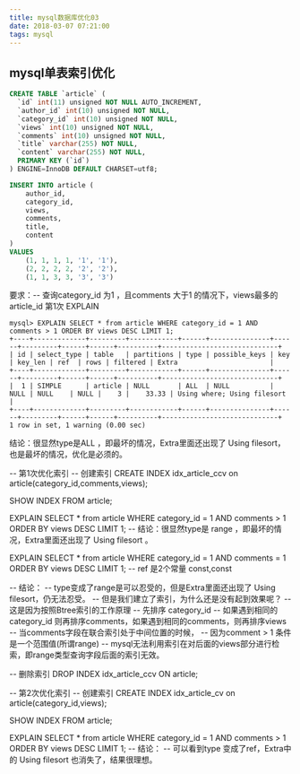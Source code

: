 ```yaml
---
title: mysql数据库优化03
date: 2018-03-07 07:21:00
tags: mysql
---
```


## mysql单表索引优化
<!-- more -->

```sql
CREATE TABLE `article` (
  `id` int(11) unsigned NOT NULL AUTO_INCREMENT,
  `author_id` int(10) unsigned NOT NULL,
  `category_id` int(10) unsigned NOT NULL,
  `views` int(10) unsigned NOT NULL,
  `comments` int(10) unsigned NOT NULL,
  `title` varchar(255) NOT NULL,
  `content` varchar(255) NOT NULL,
  PRIMARY KEY (`id`)
) ENGINE=InnoDB DEFAULT CHARSET=utf8;

INSERT INTO article (
    author_id,
    category_id,
    views,
    comments,
    title,
    content
)
VALUES
    (1, 1, 1, 1, '1', '1'),
    (2, 2, 2, 2, '2', '2'),
    (1, 1, 3, 3, '3', '3')
```
要求：-- 查询category_id 为1 ，且comments 大于1 的情况下，views最多的article_id
第1次 EXPLAIN
```
mysql> EXPLAIN SELECT * from article WHERE category_id = 1 AND comments > 1 ORDER BY views DESC LIMIT 1;
+----+-------------+---------+------------+------+---------------+------+---------+------+------+----------+-----------------------------+
| id | select_type | table   | partitions | type | possible_keys | key  | key_len | ref  | rows | filtered | Extra                       |
+----+-------------+---------+------------+------+---------------+------+---------+------+------+----------+-----------------------------+
|  1 | SIMPLE      | article | NULL       | ALL  | NULL          | NULL | NULL    | NULL |    3 |    33.33 | Using where; Using filesort |
+----+-------------+---------+------------+------+---------------+------+---------+------+------+----------+-----------------------------+
1 row in set, 1 warning (0.00 sec)
```

结论：很显然type是ALL ，即最坏的情况，Extra里面还出现了 Using filesort，也是最坏的情况，优化是必须的。

-- 第1次优化索引
-- 创建索引
CREATE INDEX idx_article_ccv on article(category_id,comments,views);

SHOW INDEX FROM article;

EXPLAIN SELECT * from article WHERE category_id = 1 AND comments > 1 ORDER BY views DESC LIMIT 1;
-- 结论：很显然type是 range ，即最坏的情况，Extra里面还出现了 Using filesort 。

EXPLAIN SELECT * from article WHERE category_id = 1 AND comments = 1 ORDER BY views DESC LIMIT 1;
-- ref 是2个常量 const,const

-- 结论：
-- type变成了range是可以忍受的，但是Extra里面还出现了 Using filesort，仍无法忍受。
-- 但是我们建立了索引，为什么还是没有起到效果呢？
-- 这是因为按照Btree索引的工作原理
-- 先排序 category_id
-- 如果遇到相同的category_id 则再排序comments，如果遇到相同的comments，则再排序views
-- 当comments字段在联合索引处于中间位置的时候，
-- 因为comment > 1 条件是一个范围值(所谓range)
-- mysql无法利用索引在对后面的views部分进行检索，即range类型查询字段后面的索引无效。 

-- 删除索引
DROP INDEX idx_article_ccv ON article;

-- 第2次优化索引
-- 创建索引
CREATE INDEX idx_article_cv on article(category_id,views);

SHOW INDEX FROM article;

EXPLAIN SELECT * from article WHERE category_id = 1 AND comments > 1 ORDER BY views DESC LIMIT 1;
-- 结论：
-- 可以看到type 变成了ref，Extra中的 Using filesort 也消失了，结果很理想。



